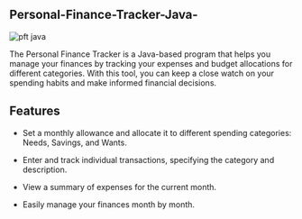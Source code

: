 ## Personal-Finance-Tracker-Java-



![pft java](https://github.com/JohnMartin0301/Personal-Finance-Tracker-Java-/assets/112761826/766193f6-a556-4cf2-99df-d73ecb5a0142)



The Personal Finance Tracker is a Java-based program that helps you manage your finances by tracking your expenses and budget allocations for different categories. With this tool, you can keep a close watch on your spending habits and make informed financial decisions.





## Features
- Set a monthly allowance and allocate it to different spending categories: Needs, Savings, and Wants.

- Enter and track individual transactions, specifying the category and description.

- View a summary of expenses for the current month.

- Easily manage your finances month by month.
